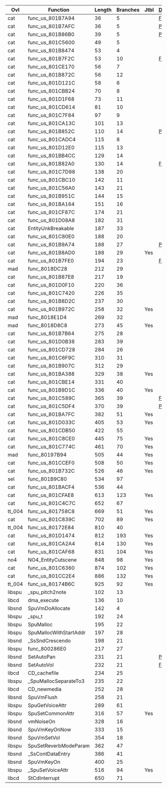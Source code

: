 | Ovl    | Function               |   Length |   Branches | Jtbl   | [Duplicate](https://raw.githubusercontent.com/Xeeynamo/sotn-decomp/gh-duplicates/duplicates.txt)                     | WIP                             | %     |
|--------|------------------------|----------|------------|--------|----------------------------------------------------------------------------------------------------------------------|---------------------------------|-------|
| cat    | func_us_801B7A94       |       36 |          5 |        | [Full](https://raw.githubusercontent.com/Xeeynamo/sotn-decomp/gh-duplicates/duplicates.txt#:~:text=func_us_801B7A94) |                                 |       |
| cat    | func_us_801B7AFC       |       36 |          5 |        | [Part](https://raw.githubusercontent.com/Xeeynamo/sotn-decomp/gh-duplicates/duplicates.txt#:~:text=func_us_801B7AFC) |                                 |       |
| cat    | func_us_801B86B0       |       39 |          5 |        | [Part](https://raw.githubusercontent.com/Xeeynamo/sotn-decomp/gh-duplicates/duplicates.txt#:~:text=func_us_801B86B0) |                                 |       |
| cat    | func_us_801C5600       |       49 |          5 |        |                                                                                                                      |                                 |       |
| cat    | func_us_801B8474       |       53 |          4 |        |                                                                                                                      |                                 |       |
| cat    | func_us_801B7F2C       |       53 |         10 |        | [Full](https://raw.githubusercontent.com/Xeeynamo/sotn-decomp/gh-duplicates/duplicates.txt#:~:text=func_us_801B7F2C) |                                 |       |
| cat    | func_us_801CE170       |       56 |          7 |        |                                                                                                                      |                                 |       |
| cat    | func_us_801B872C       |       56 |         12 |        |                                                                                                                      |                                 |       |
| cat    | func_us_801D121C       |       58 |          6 |        |                                                                                                                      |                                 |       |
| cat    | func_us_801CBB24       |       70 |          8 |        |                                                                                                                      |                                 |       |
| cat    | func_us_801D1F68       |       73 |         11 |        |                                                                                                                      |                                 |       |
| cat    | func_us_801CD614       |       81 |         10 |        |                                                                                                                      |                                 |       |
| cat    | func_us_801C7F84       |       97 |          9 |        |                                                                                                                      |                                 |       |
| cat    | func_us_801CA13C       |      101 |         13 |        |                                                                                                                      |                                 |       |
| cat    | func_us_801B852C       |      110 |         14 |        | [Part](https://raw.githubusercontent.com/Xeeynamo/sotn-decomp/gh-duplicates/duplicates.txt#:~:text=func_us_801B852C) |                                 |       |
| cat    | func_us_801CADC4       |      115 |          8 |        |                                                                                                                      | https://decomp.me/scratch/4yqHh | 1.0   |
| cat    | func_us_801D12E0       |      115 |         13 |        |                                                                                                                      |                                 |       |
| cat    | func_us_801BB4CC       |      129 |         14 |        |                                                                                                                      |                                 |       |
| cat    | func_us_801B82A0       |      130 |         14 |        | [Full](https://raw.githubusercontent.com/Xeeynamo/sotn-decomp/gh-duplicates/duplicates.txt#:~:text=func_us_801B82A0) |                                 |       |
| cat    | func_us_801C7D98       |      138 |         20 |        |                                                                                                                      |                                 |       |
| cat    | func_us_801CBC10       |      142 |         11 |        |                                                                                                                      |                                 |       |
| cat    | func_us_801C56A0       |      143 |         21 |        |                                                                                                                      |                                 |       |
| cat    | func_us_801B951C       |      144 |         15 |        |                                                                                                                      |                                 |       |
| cat    | func_us_801BA164       |      151 |         16 |        |                                                                                                                      |                                 |       |
| cat    | func_us_801CF87C       |      174 |         21 |        |                                                                                                                      |                                 |       |
| cat    | func_us_801D08A8       |      182 |         31 |        |                                                                                                                      |                                 |       |
| cat    | EntityUnkBreakable     |      187 |         33 |        |                                                                                                                      |                                 |       |
| cat    | func_us_801C80E0       |      188 |         20 |        |                                                                                                                      |                                 |       |
| cat    | func_us_801B9A74       |      188 |         27 |        | [Part](https://raw.githubusercontent.com/Xeeynamo/sotn-decomp/gh-duplicates/duplicates.txt#:~:text=func_us_801B9A74) |                                 |       |
| cat    | func_us_801B8AD0       |      188 |         29 | Yes    |                                                                                                                      |                                 |       |
| cat    | func_us_801B7FE0       |      194 |         23 |        | [Full](https://raw.githubusercontent.com/Xeeynamo/sotn-decomp/gh-duplicates/duplicates.txt#:~:text=func_us_801B7FE0) |                                 |       |
| mad    | func_8018DC28          |      212 |         29 |        |                                                                                                                      |                                 |       |
| cat    | func_us_801B87E8       |      217 |         19 |        |                                                                                                                      |                                 |       |
| cat    | func_us_801D0F10       |      220 |         36 |        |                                                                                                                      |                                 |       |
| cat    | func_us_801C7420       |      226 |         35 |        |                                                                                                                      |                                 |       |
| cat    | func_us_801B8D2C       |      237 |         30 |        |                                                                                                                      |                                 |       |
| cat    | func_us_801B972C       |      258 |         32 | Yes    |                                                                                                                      |                                 |       |
| mad    | func_8018E1D4          |      269 |         32 |        |                                                                                                                      | https://decomp.me/scratch/44NLa | 0.99  |
| mad    | func_8018D8C8          |      273 |         45 | Yes    |                                                                                                                      | https://decomp.me/scratch/HlnOn | 0.931 |
| cat    | func_us_801B7B64       |      275 |         28 |        |                                                                                                                      |                                 |       |
| cat    | func_us_801D0B38       |      283 |         39 |        |                                                                                                                      |                                 |       |
| cat    | func_us_801CD728       |      284 |         26 |        |                                                                                                                      |                                 |       |
| cat    | func_us_801C6F9C       |      310 |         31 |        |                                                                                                                      |                                 |       |
| cat    | func_us_801B907C       |      312 |         29 |        |                                                                                                                      |                                 |       |
| cat    | func_us_801BA388       |      329 |         38 | Yes    |                                                                                                                      |                                 |       |
| cat    | func_us_801CBE14       |      331 |         40 |        |                                                                                                                      |                                 |       |
| cat    | func_us_801B9D1C       |      336 |         40 | Yes    |                                                                                                                      |                                 |       |
| cat    | func_us_801C589C       |      365 |         39 |        | [Full](https://raw.githubusercontent.com/Xeeynamo/sotn-decomp/gh-duplicates/duplicates.txt#:~:text=func_us_801C589C) |                                 |       |
| cat    | func_us_801C5DF4       |      370 |         39 |        | [Part](https://raw.githubusercontent.com/Xeeynamo/sotn-decomp/gh-duplicates/duplicates.txt#:~:text=func_us_801C5DF4) |                                 |       |
| cat    | func_us_801BA7FC       |      382 |         51 | Yes    |                                                                                                                      |                                 |       |
| cat    | func_us_801D033C       |      405 |         53 | Yes    |                                                                                                                      |                                 |       |
| cat    | func_us_801CDB50       |      422 |         55 |        |                                                                                                                      |                                 |       |
| cat    | func_us_801C8CE0       |      445 |         75 | Yes    |                                                                                                                      |                                 |       |
| cat    | func_us_801C774C       |      461 |         70 | Yes    |                                                                                                                      |                                 |       |
| mad    | func_80197B94          |      505 |         44 | Yes    |                                                                                                                      | https://decomp.me/scratch/rg2V6 | 0.872 |
| cat    | func_us_801CCEF0       |      508 |         50 | Yes    |                                                                                                                      |                                 |       |
| cat    | func_us_801B732C       |      526 |         46 | Yes    |                                                                                                                      |                                 |       |
| sel    | func_801B9C80          |      534 |         97 |        |                                                                                                                      | https://decomp.me/scratch/EX5Z5 | 0.989 |
| cat    | func_us_801BACF4       |      536 |         44 |        |                                                                                                                      |                                 |       |
| cat    | func_us_801CFAE8       |      613 |        123 | Yes    |                                                                                                                      |                                 |       |
| cat    | func_us_801C4C7C       |      652 |         67 |        |                                                                                                                      |                                 |       |
| tt_004 | func_us_801758C8       |      669 |         51 | Yes    |                                                                                                                      | https://decomp.me/scratch/hfTvT | 0.975 |
| cat    | func_us_801C839C       |      702 |         89 | Yes    |                                                                                                                      |                                 |       |
| tt_004 | func_us_80172E84       |      810 |         40 |        |                                                                                                                      | https://decomp.me/scratch/H9tSu | 0.947 |
| cat    | func_us_801D1474       |      812 |        193 | Yes    |                                                                                                                      |                                 |       |
| cat    | func_us_801CA2A4       |      814 |        130 | Yes    |                                                                                                                      | https://decomp.me/scratch/QgyBc | 0.999 |
| cat    | func_us_801CAF68       |      831 |        104 | Yes    |                                                                                                                      | https://decomp.me/scratch/PN3XE | 0.99  |
| no4    | NO4_EntityCutscene     |      848 |         98 | Yes    |                                                                                                                      | https://decomp.me/scratch/WoDh2 | 0.996 |
| cat    | func_us_801C6360       |      874 |        102 | Yes    |                                                                                                                      |                                 |       |
| cat    | func_us_801CC2E4       |      886 |        132 | Yes    |                                                                                                                      |                                 |       |
| tt_004 | func_us_80174B6C       |      925 |         92 | Yes    |                                                                                                                      | https://decomp.me/scratch/mm3YA | 0.997 |
| libspu | _spu_pitch2note        |      102 |         13 |        |                                                                                                                      | https://decomp.me/scratch/k3ClY | 1.0   |
| libcd  | dma_execute            |      136 |         10 |        |                                                                                                                      | https://decomp.me/scratch/tP83w | 0.971 |
| libsnd | SpuVmDoAllocate        |      142 |          4 |        |                                                                                                                      |                                 |       |
| libspu | _spu_t                 |      192 |         24 |        |                                                                                                                      | https://decomp.me/scratch/EfAgN | 1.0   |
| libspu | SpuMalloc              |      195 |         22 |        |                                                                                                                      | https://decomp.me/scratch/QeDpL | 1.0   |
| libspu | SpuMallocWithStartAddr |      197 |         28 |        |                                                                                                                      | https://decomp.me/scratch/Cjpjy | 1.0   |
| libsnd | _SsSndCrescendo        |      198 |         21 |        |                                                                                                                      | https://decomp.me/scratch/gQV6M | 0.915 |
| libspu | func_800286E0          |      217 |         27 |        |                                                                                                                      | https://decomp.me/scratch/8SkhQ | 1.0   |
| libsnd | SetAutoPan             |      231 |         21 |        | [Part](https://raw.githubusercontent.com/Xeeynamo/sotn-decomp/gh-duplicates/duplicates.txt#:~:text=SetAutoPan)       | https://decomp.me/scratch/UNz8o | 0.985 |
| libsnd | SetAutoVol             |      232 |         21 |        | [Full](https://raw.githubusercontent.com/Xeeynamo/sotn-decomp/gh-duplicates/duplicates.txt#:~:text=SetAutoVol)       | https://decomp.me/scratch/LpEiv | 0.988 |
| libcd  | CD_cachefile           |      234 |         25 |        |                                                                                                                      |                                 |       |
| libspu | _SpuMallocSeparateTo3  |      235 |         22 |        |                                                                                                                      | https://decomp.me/scratch/ldlqn | 1.0   |
| libcd  | CD_newmedia            |      252 |         28 |        |                                                                                                                      | https://decomp.me/scratch/0c0QA | 0.736 |
| libsnd | SpuVmFlush             |      258 |         21 |        |                                                                                                                      | https://decomp.me/scratch/H3WGD | 0.996 |
| libspu | SpuGetVoiceAttr        |      289 |         61 |        |                                                                                                                      | https://decomp.me/scratch/Mcjwq | 1.0   |
| libspu | SpuSetCommonAttr       |      316 |         57 | Yes    |                                                                                                                      | https://decomp.me/scratch/M3gZL | 1.0   |
| libsnd | vmNoiseOn              |      328 |         16 |        |                                                                                                                      | https://decomp.me/scratch/jB9z1 | 0.88  |
| libsnd | SpuVmKeyOnNow          |      333 |         15 |        |                                                                                                                      | https://decomp.me/scratch/rM9g2 | 0.991 |
| libsnd | SpuVmSetVol            |      354 |         18 |        |                                                                                                                      | https://decomp.me/scratch/OtJtH | 0.867 |
| libspu | SpuSetReverbModeParam  |      362 |         47 |        |                                                                                                                      | https://decomp.me/scratch/N3GfD | 0.85  |
| libsnd | _SsContDataEntry       |      386 |         41 |        |                                                                                                                      | https://decomp.me/scratch/NFBGa | 0.919 |
| libsnd | SpuVmKeyOn             |      400 |         25 |        |                                                                                                                      | https://decomp.me/scratch/8SMQ8 | 0.835 |
| libspu | _SpuSetVoiceAttr       |      516 |         94 | Yes    |                                                                                                                      | https://decomp.me/scratch/L2gIf | 0.823 |
| libcd  | StCdInterrupt          |      650 |         71 |        |                                                                                                                      | https://decomp.me/scratch/1k0K8 | 0.92  |
